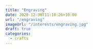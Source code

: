 ```yaml
---
title: "Engraving"
date: 2020-12-30T11:10:26+10:00
url: "/engraving"
imageUrl: "/interests/engraving.jpg"
draft: true
categories:
  - crafts
---
```

